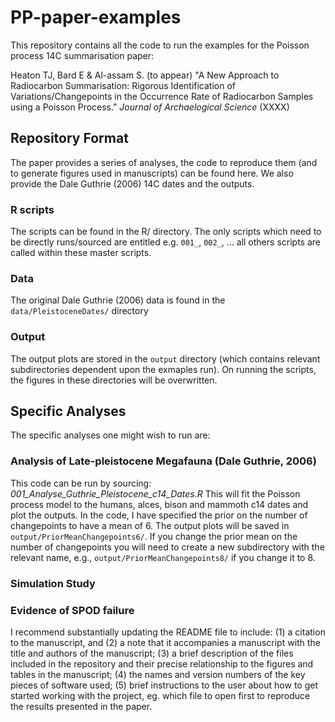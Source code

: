 # PP-paper-examples
This repository contains all the code to run the examples for the Poisson process 14C summarisation paper:

Heaton TJ, Bard E & Al-assam S. (to appear) "A New Approach to Radiocarbon Summarisation: Rigorous Identification of Variations/Changepoints in the Occurrence Rate of Radiocarbon Samples using a Poisson Process." _Journal of Archaelogical Science_ (XXXX)

## Repository Format 
The paper provides a series of analyses, the code to reproduce them (and to generate figures used in manuscripts) can be found here. We also provide the Dale Guthrie (2006) 14C dates and the outputs.  

### R scripts
The scripts can be found in the R/ directory. The only scripts which need to be directly runs/sourced are entitled e.g. `001_`, `002_`, ... all others scripts are called within these master scripts.

### Data
The original Dale Guthrie (2006) data is found in the `data/PleistoceneDates/` directory

### Output
The output plots are stored in the `output` directory (which contains relevant subdirectories dependent upon the exmaples run). On running the scripts, the figures in these directories will be overwritten.     

## Specific Analyses

The specific analyses one might wish to run are: 

### Analysis of Late-pleistocene Megafauna (Dale Guthrie, 2006)
This code can be run by sourcing:
*001_Analyse_Guthrie_Pleistocene_c14_Dates.R* 
This will fit the Poisson process model to the humans, alces, bison and mammoth c14 dates and plot the outputs. In the code, I have specified the prior on the number of changepoints to  have a mean of 6. The output plots will be saved in `output/PriorMeanChangepoints6/`.  If you change the prior mean on the number of changepoints you will need to create a new subdirectory with the relevant name, e.g., `output/PriorMeanChangepoints8/` if you change it to 8. 

### Simulation Study



### Evidence of SPOD failure





I recommend substantially updating the README file to include: (1) a citation to the manuscript, and (2) a note that it accompanies a manuscript with the title and authors of the manuscript; (3) a brief description of the files included in the repository and their precise relationship to the figures and tables in the manuscript; (4) the names and version numbers of the key pieces of software used; (5) brief instructions to the user about how to get started working with the project, eg. which file to open first to reproduce the results presented in the paper.











